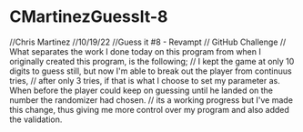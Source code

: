 # CMartinezGuessIt-8
//Chris Martinez
//10/19/22
//Guess it #8 - Revampt
// GitHub Challenge
// What separates the work I done today on this program from when I originally created this program, is the following;
// I kept the game at only 10 digits to guess still, but now I'm able to break out the player from continuus tries, 
// after only 3 tries, if that is what I choose to set my parameter as. When before the player could keep on guessing until he landed on the number the randomizer had chosen.
// its a working progress but I've made this change, thus giving me more control over my program and also added the validation.
